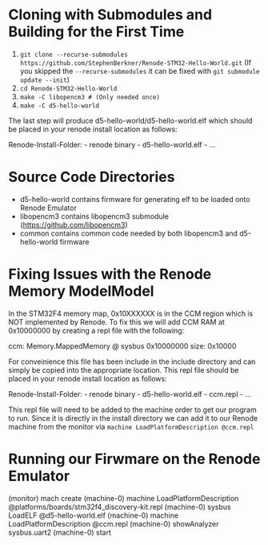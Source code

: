 # Cloning with Submodules and Building for the First Time
 1. ```git clone --recurse-submodules https://github.com/StephenBerkner/Renode-STM32-Hello-World.git``` (If you skipped the ```--recurse-submodules``` it can be fixed with ```git submodule update --init```)
 2. ```cd Renode-STM32-Hello-World```
 3. ```make -C libopencm3 # (Only needed once)```
 4. ```make -C d5-hello-world```

The last step will produce d5-hello-world/d5-hello-world.elf which should be placed in your renode install location as follows:

Renode-Install-Folder:
    - renode binary
    - d5-hello-world.elf
    - ...

# Source Code Directories
* d5-hello-world contains firmware for generating elf to be loaded onto Renode Emulator
* libopencm3 contains libopencm3 submodule (https://github.com/libopencm3)
* common contains common code needed by both libopencm3 and d5-hello-world firmware


# Fixing Issues with the Renode Memory ModelModel
In the STM32F4 memory map, 0x10XXXXXX is in the CCM region which is NOT implemented by Renode. To fix this we will add CCM RAM at 0x10000000 by creating a repl file with the following:

ccm: Memory.MappedMemory @ sysbus 0x10000000
    size: 0x10000

For conveinience this file has been include in the include directory and can simply be copied into the appropriate location. This repl file should be placed in your renode install location as follows:

Renode-Install-Folder:
    - renode binary
    - d5-hello-world.elf
    - ccm.repl
    - ...

This repl file will need to be added to the machine order to get our program to run. Since it is directly in the install directory we can add it to our Renode machine from the monitor via `machine LoadPlatformDescription @ccm.repl`


# Running our Firwmare on the Renode Emulator
(monitor) mach create
(machine-0) machine LoadPlatformDescription @platforms/boards/stm32f4_discovery-kit.repl
(machine-0) sysbus LoadELF @d5-hello-world.elf
(machine-0) machine LoadPlatformDescription @ccm.repl
(machine-0) showAnalyzer sysbus.uart2
(machine-0) start